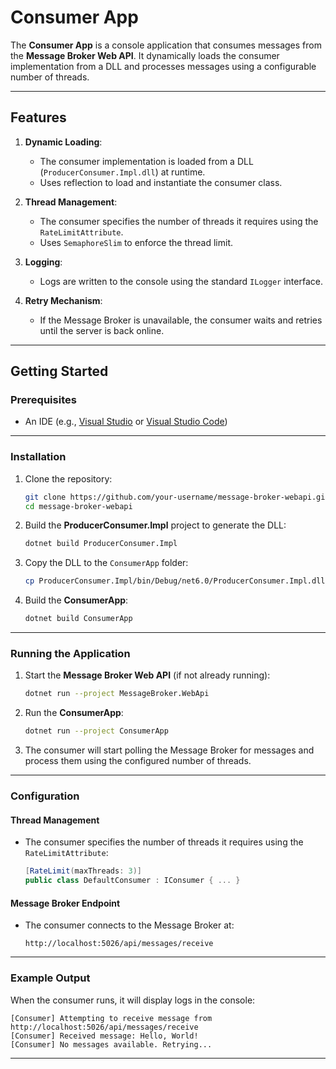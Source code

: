 # Consumer App

The **Consumer App** is a console application that consumes messages from the **Message Broker Web API**. It dynamically loads the consumer implementation from a DLL and processes messages using a configurable number of threads.

---

## Features
1. **Dynamic Loading**:
   - The consumer implementation is loaded from a DLL (`ProducerConsumer.Impl.dll`) at runtime.
   - Uses reflection to load and instantiate the consumer class.

2. **Thread Management**:
   - The consumer specifies the number of threads it requires using the `RateLimitAttribute`.
   - Uses `SemaphoreSlim` to enforce the thread limit.

3. **Logging**:
   - Logs are written to the console using the standard `ILogger` interface.

4. **Retry Mechanism**:
   - If the Message Broker is unavailable, the consumer waits and retries until the server is back online.

---

## Getting Started

### Prerequisites
- An IDE (e.g., [Visual Studio](https://visualstudio.microsoft.com/) or [Visual Studio Code](https://code.visualstudio.com/))

---

### Installation
1. Clone the repository:
   ```bash
   git clone https://github.com/your-username/message-broker-webapi.git
   cd message-broker-webapi
   ```

2. Build the **ProducerConsumer.Impl** project to generate the DLL:
   ```bash
   dotnet build ProducerConsumer.Impl
   ```

3. Copy the DLL to the `ConsumerApp` folder:
   ```bash
   cp ProducerConsumer.Impl/bin/Debug/net6.0/ProducerConsumer.Impl.dll ConsumerApp/
   ```

4. Build the **ConsumerApp**:
   ```bash
   dotnet build ConsumerApp
   ```

---

### Running the Application
1. Start the **Message Broker Web API** (if not already running):
   ```bash
   dotnet run --project MessageBroker.WebApi
   ```

2. Run the **ConsumerApp**:
   ```bash
   dotnet run --project ConsumerApp
   ```

3. The consumer will start polling the Message Broker for messages and process them using the configured number of threads.

---

### Configuration
#### Thread Management
- The consumer specifies the number of threads it requires using the `RateLimitAttribute`:
  ```csharp
  [RateLimit(maxThreads: 3)]
  public class DefaultConsumer : IConsumer { ... }
  ```

#### Message Broker Endpoint
- The consumer connects to the Message Broker at:
  ```
  http://localhost:5026/api/messages/receive
  ```

---

### Example Output
When the consumer runs, it will display logs in the console:
```
[Consumer] Attempting to receive message from http://localhost:5026/api/messages/receive
[Consumer] Received message: Hello, World!
[Consumer] No messages available. Retrying...
```

---
